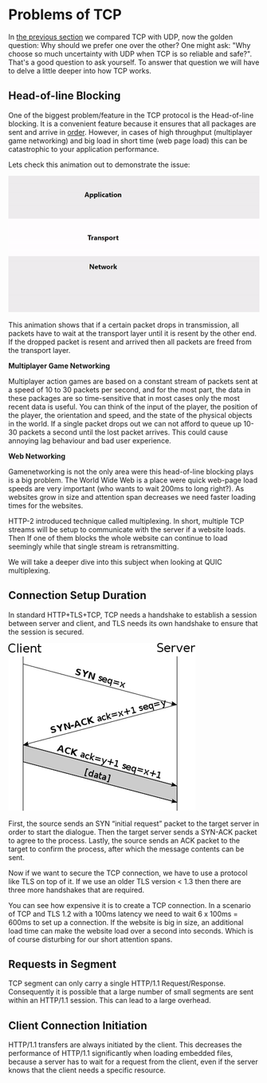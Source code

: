 # Problems of TCP 

In [the previous section](./transport-protocols.md) we compared TCP with UDP, now the golden question: Why should we prefer one over the other? 
One might ask: "Why choose so much uncertainty with UDP when TCP is so reliable and safe?". 
That's a good question to ask yourself. 
To answer that question we will have to delve a little deeper into how TCP works. 

## Head-of-line Blocking

One of the biggest problem/feature in the TCP protocol is the Head-of-line blocking. 
It is a convenient feature because it ensures that all packages are sent and arrive in [order][order]. 
However, in cases of high throughput (multiplayer game networking) and big load in short time (web page load) this can be catastrophic to your application performance.

Lets check this animation out to demonstrate the issue:

![Head of line blocking][animation] 

This animation shows that if a certain packet drops in transmission, all packets have to wait at the transport layer until it is resent by the other end.
If the dropped packet is resent and arrived then all packets are freed from the transport layer. 

**Multiplayer Game Networking**

Multiplayer action games are based on a constant stream of packets sent at a speed of 10 to 30 packets per second, and for the most part, 
the data in these packages are so time-sensitive that in most cases only the most recent data is useful.
You can think of the input of the player, the position of the player, the orientation and speed, and the state of the physical objects in the world.
If a single packet drops out we can not afford to queue up 10-30 packets a second until the lost packet arrives. 
This could cause annoying lag behaviour and bad user experience. 

**Web Networking**

Gamenetworking is not the only area were this head-of-line blocking plays is a big problem.
The World Wide Web is a place were quick web-page load speeds are very important (who wants to wait 200ms to long right?).
As websites grow in size and attention span decreases we need faster loading times for the websites.

HTTP-2 introduced technique called multiplexing. 
In short, multiple TCP streams will be setup to communicate with the server if a website loads. 
Then If one of them blocks the whole website can continue to load seemingly while that single stream is retransmitting.

We will take a deeper dive into this subject when looking at QUIC multiplexing.
    
## Connection Setup Duration

In standard HTTP+TLS+TCP, TCP needs a handshake to establish a session between server and client, and TLS needs its own handshake to ensure that the session is secured.

![TCP-handshake](../images/tcp-handshake.svg.png)

First, the source sends an SYN “initial request” packet to the target server in order to start the dialogue. 
Then the target server sends a SYN-ACK packet to agree to the process.
Lastly, the source sends an ACK packet to the target to confirm the process, after which the message contents can be sent. 
 
Now if we want to secure the TCP connection, we have to use a protocol like TLS on top of it. 
If we use an older TLS version < 1.3 then there are three more handshakes that are required.

You can see how expensive it is to create a TCP connection. In a scenario of TCP and TLS 1.2 with a 100ms latency we need to wait 6 x 100ms = 600ms to set up a connection. 
If the website is big in size, an additional load time can make the website load over a second into seconds. 
Which is of course disturbing for our short attention spans. 

## Requests in Segment

TCP segment can only carry a single HTTP/1.1 Request/Response. 
Consequently it is possible that a large number of small segments are sent within
an HTTP/1.1 session. This can lead to a large overhead.

## Client Connection Initiation

HTTP/1.1 transfers are always initiated by the client. 
This decreases the performance of HTTP/1.1 significantly when loading embedded files, because a server has to
wait for a request from the client, even if the server knows
that the client needs a specific resource.


[order]: ./transport-guarantees.md#ordering-vs-sequencing
[reliable-ordered]: ./transport-guarantees.md#reliable-ordered
[internet-protocol-suite]: https://en.wikipedia.org/wiki/Internet_protocol_suite
[animation]: ../images/hol.gif
[website-trend]: ../images/website-size-trend.png